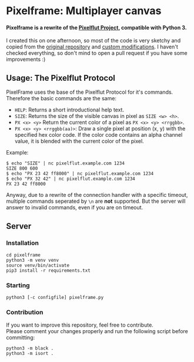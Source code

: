 # Pixelframe: Multiplayer canvas

#### Pixelframe is a rewrite of the [Pixelflut Project](https://github.com/defnull/pixelflut), compatible with Python 3.

I created this on one afternoon, so most of the code is very sketchy and copied from the [original repository](https://github.com/defnull/pixelflut) and [custom modifications](https://git.leon.wtf/leon/pixelflut). I haven't checked everything, so don't mind to open a pull request if you have some improvements :)

## Usage: The Pixelflut Protocol

PixelFrame uses the base of the Pixelflut Protocol for it's commands. Therefore the basic commands are the same:

* `HELP`: Returns a short introductional help text.
* `SIZE`: Returns the size of the visible canvas in pixel as `SIZE <w> <h>`.
* `PX <x> <y>` Return the current color of a pixel as `PX <x> <y> <rrggbb>`.
* `PX <x> <y> <rrggbb(aa)>`: Draw a single pixel at position (x, y) with the specified hex color code.
  If the color code contains an alpha channel value, it is blended with the current color of the pixel.

Example:

    $ echo "SIZE" | nc pixelflut.example.com 1234
    SIZE 800 600
    $ echo "PX 23 42 ff8000" | nc pixelflut.example.com 1234
    $ echo "PX 32 42" | nc pixelflut.example.com 1234
    PX 23 42 ff8000

Anyway, due to a rewrite of the connection handler with a specific timeout, multiple commands seperated by `\n` are **not** supported. But the server will answer to invalid commands, even if you are on timeout.

## Server
### Installation

```shell
cd pixelframe
python3 -m venv venv
source venv/bin/activate
pip3 install -r requirements.txt
```

### Starting

```shell
python3 [-c configfile] pixelframe.py
```

### Contribution

If you want to improve this repository, feel free to contribute. \
Please comment your changes properly and run the following script before committing:

```shell
python3 -m black .
python3 -m isort .
```
